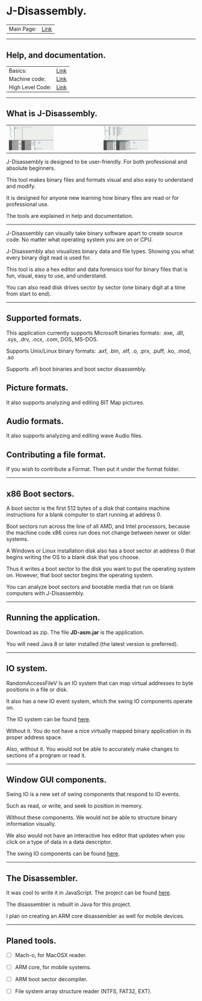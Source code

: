 J-Disassembly.
=============================

<table>
  <tr><td>Main Page:</td><td><a href="https://recoskie.github.io/J-Disassembly/index.html">Link</a></td></tr>
</table>

------------------------------------------------------------

## Help, and documentation.

<table>
  <tr><td>Basics:</td><td><a href="https://recoskie.github.io/J-Disassembly/docs/Basics.html">Link</a></td></tr>
  <tr><td>Machine code:</td><td><a href="https://recoskie.github.io/J-Disassembly/docs/Machine.html">Link</a></td></tr>
  <tr><td>High Level Code:</td><td><a href="https://recoskie.github.io/J-Disassembly/docs/Code.html">Link</a></td></tr>
</table>

------------------------------------------------------------

## What is J-Disassembly.

<table>
  <tr>
    <td>
      <a href="/docs/Figs/pre1.gif" target="_blank"><img src="/docs/Figs/pre1.gif" style="width:50%;"></a>
    </td>
    <td>
      <a href="/docs/Figs/pre2.gif" target="_blank"><img src="/docs/Figs/pre2.gif" style="width:50%;"></a>
    </td>
  </tr>
</table>

J-Disassembly is designed to be user-friendly. For both professional and absolute beginners.

This tool makes binary files and formats visual and also easy to understand and modify.

It is designed for anyone new learning how binary files are read or for professional use.

The tools are explained in help and documentation.

------------------------------------------------------------

J-Disassembly can visually take binary software apart to create source code. No matter what operating system you are on or CPU.

J-Disassembly also visualizes binary data and file types. Showing you what every binary digit read is used for.

This tool is also a hex editor and data forensics tool for binary files that is fun, visual, easy to use, and understand.

You can also read disk drives sector by sector (one binary digit at a time from start to end).

------------------------------------------------------------
Supported formats.
------------------------------------------------------------

This application currently supports Microsoft binaries formats: .exe, .dll, .sys, .drv, .ocx, .com, DOS, MS-DOS.

Supports Unix/Linux binary formats: .axf, .bin, .elf, .o, .prx, .puff, .ko, .mod, .so

Supports .efi boot binaries and boot sector disassembly.

## Picture formats.

It also supports analyzing and editing BIT Map pictures.

## Audio formats.

It also supports analyzing and editing wave Audio files.

## Contributing a file format.

If you wish to contribute a Format. Then put it under the format folder.

------------------------------------------------------------
x86 Boot sectors.
------------------------------------------------------------

A boot sector is the first 512 bytes of a disk that contains machine instructions for a blank computer to start running at address 0.

Boot sectors run across the line of all AMD, and Intel processors, because the machine code x86 cores run does not change between newer or older systems.

A Windows or Linux installation disk also has a boot sector at address 0 that begins writing the OS to a blank disk that you choose.

Thus it writes a boot sector to the disk you want to put the operating system on. However, that boot sector begins the operating system.

You can analyze boot sectors and bootable media that run on blank computers with J-Disassembly.

------------------------------------------------------------
Running the application.
------------------------------------------------------------

Download as zip. The file <strong>JD-asm.jar</strong> is the application.

You will need Java 8 or later installed (the latest version is preferred).

------------------------------------------------------------
IO system.
------------------------------------------------------------

RandomAccessFileV Is an IO system that can map virtual addresses to byte positions in a file or disk.

It also has a new IO event system, which the swing IO components operate on.

The IO system can be found <a href="https://github.com/Recoskie/RandomAccessFileV">here</a>.

Without it. You do not have a nice virtually mapped binary application in its proper address space.

Also, without it. You would not be able to accurately make changes to sections of a program or read it.

------------------------------------------------------------
Window GUI components.
------------------------------------------------------------

Swing IO is a new set of swing components that respond to IO events.

Such as read, or write, and seek to position in memory.

Without these components. We would not be able to structure binary information visually.

We also would not have an interactive hex editor that updates when you click on a type of data in a data descriptor.

The swing IO components can be found <a href="https://github.com/Recoskie/swingIO">here</a>.

------------------------------------------------------------
The Disassembler.
------------------------------------------------------------

It was cool to write it in JavaScript. The project can be found <a href="https://github.com/Recoskie/X86-64-CPU-Binary-Code-Disassembler-JS">here</a>.

The disassembler is rebuilt in Java for this project.

I plan on creating an ARM core disassembler as well for mobile devices.

------------------------------------------------------------
Planed tools.
------------------------------------------------------------

- [ ] Mach-o, for MacOSX reader.

- [ ] ARM core, for mobile systems.

- [ ] ARM boot sector decompiler.

- [ ] File system array structure reader (NTFS, FAT32, EXT).
